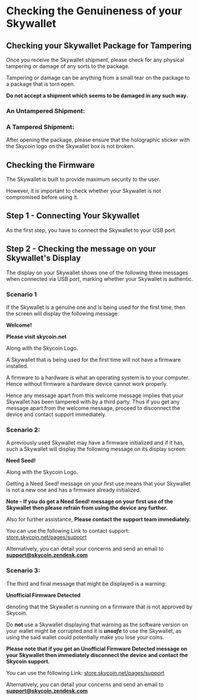 # Checking the Genuineness of your Skywallet

## Checking your Skywallet Package for Tampering

Once you receive the Skywallet shipment, please check for any physical tampering or damage of any sorts to the package.

Tampering or damage can be anything from a small tear on the package to a package that is torn open.

**Do not accept a shipment which seems to be damaged in any such way.**

### An Untampered Shipment:

<A Picture of an untampered shipment before opening>

### A Tampered Shipment:

<Optional picture of a tampered shipment which is not absolutely torn open but a small tear or hole so that the user will understand even such a small tamper can also spoil the device> <it can also be a general picture rather than a skywallet shipment>

After opening the package, please ensure that the holographic sticker with the Skycoin logo on the Skywallet box is not broken.
<A Picture of the unbroken holographic seal on the box>

## Checking the Firmware

The Skywallet is built to provide maximum security to the user.

However, it is important to check whether your Skywallet is not compromised before using it.

## Step 1 - Connecting Your Skywallet

As the first step, you have to connect the Skywallet to your USB port.


## Step 2 - Checking the message on your Skywallet's Display

The display on your Skywallet shows one of the following three messages when connected via USB port, marking whether your Skywallet is authentic.

### Scenario 1

If the Skywallet is a genuine one and is being used for the first time, then the screen will display the following message:

**Welcome!**

**Please visit skycoin.net** 

Along with the Skycoin Logo.

<A photo of the Hardware wallet displaying the welcome message>

A Skywallet that is being used for the first time will not have a firmware installed.

A firmware to a hardware is what an operating system is to your computer. Hence without firmware a hardware device cannot work properly.

Hence any message apart from this welcome message implies that your Skywallet has been tampered with by a third party. Thus if you get any message apart from the welcome message, proceed to disconnect the device and contact support immediately.

### Scenario 2:

A previously used Skywallet may have a firmware initialized and if it has, such a Skywallet will display the following message on its display screen:

**Need Seed!**

Along with the Skycoin Logo.

<A picture of the Hardware wallet which displays the message NEED SEED>

Getting a Need Seed! message on your first use means that your Skywallet is not a new one and has a firmware already initialized.

**Note - If you do get a Need Seed! message on your first use of the Skywallet then please refrain from using the device any further.**

Also for further assistance, **Please contact the support team immediately.**

You can use the following Link to contact support: [store.skycoin.net/pages/support](store.skycoin.net/pages/support)

Alternatively, you can detail your concerns and send an email to **support@skycoin.zendesk.com**

### Scenario 3:

The third and final message that might be displayed is a warning:

**Unofficial Firmware Detected**

denoting that the Skywallet is running on a firmware that is not approved by Skycoin. 

Do **not** use a Skywallet displaying that warning as the software version on your wallet might be corrupted and it is ***unsafe*** to use the Skywallet, as using the said wallet could potentially make you lose your coins.

<A picture showing the message Unofficial firmware detected>
  
**Please note that if you get an Unofficial Firmware Detected message on your Skywallet then immediately disconnect the device and contact the Skycoin support.**

You can use the following Link: [store.skycoin.net/pages/support](store.skycoin.net/pages/support)

Alternatively, you can detail your concerns and send an email to **support@skycoin.zendesk.com**
